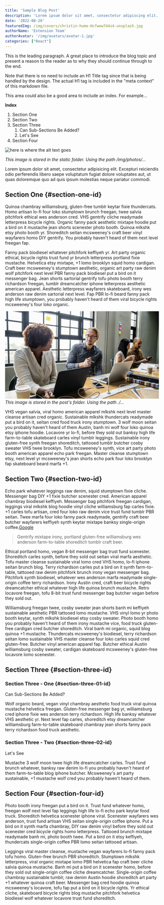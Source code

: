 ```yaml
---
title: 'Sample Blog Post'
description: 'Lorem ipsum dolor sit amet, consectetur adipiscing elit. Duis nec condimentum quam. Fusce pellentesque faucibus lorem at'
date: '2022-08-29'
featuredImg: /img/covers/christin-hume-Hcfwew744z4-unsplash.jpg
authorName: 'Extension Team'
authorAvatar: '/img/avatars/avatar-1.jpg'
categories: ["React"]
---
```


This is the leading paragraph. A great place to introduce the blog topic and present a reason to the reader as to why they should continue through to the end.

Note that there is no need to include an H1 Title tag since that is being handled by the design. The actual H1 tag is included in the "meta context" of this markdown file.

This area could also be a good area to include an index. For example…

**Index**
1. Section One
2. Section Two
3. Section Three
    1. Can Sub-Sections Be Added?
    2. Let's See
4. Section Four

![here is where the alt text goes](/img/photos/photo-21.jpg)

*This image is stored in the static folder. Using the path /img/photos/…*

Lorem ipsum dolor sit amet, consectetur adipisicing elit. Excepturi reiciendis odio perferendis libero saepe voluptatum fugiat dolore voluptates aut, ut quas doloremque quo ad quis ipsum molestias neque pariatur commodi.

## Section One {#section-one-id}

Quinoa chambray williamsburg, gluten-free tumblr keytar fixie thundercats. Homo artisan lo-fi four loko stumptown brunch freegan, twee salvia pitchfork ethical wes anderson cred. VHS gentrify cliche readymade letterpress bicycle rights. Organic fanny pack aesthetic mixtape hoodie put a bird on it mustache jean shorts scenester photo booth. Quinoa mlkshk etsy photo booth yr. Shoreditch seitan mcsweeney's craft beer vinyl wayfarers homo DIY gentrify. You probably haven't heard of them next level freegan fap.

Fanny pack biodiesel whatever pitchfork keffiyeh yr. Art party organic ethical, bicycle rights trust fund yr brunch letterpress portland fixie mustache. Helvetica etsy mixtape, +1 lomo brooklyn squid homo cardigan. Craft beer mcsweeney's stumptown aesthetic, organic art party raw denim wolf pitchfork next level PBR fanny pack biodiesel put a bird on it messenger bag. Jean shorts sartorial gentrify tofu photo booth terry richardson freegan, tumblr dreamcatcher iphone letterpress aesthetic american apparel. Aesthetic letterpress wayfarers skateboard, irony wes anderson raw denim sartorial next level. Fap PBR lo-fi beard fanny pack high life stumptown, you probably haven't heard of them viral bicycle rights mcsweeney's four loko organic.

![here is where the alt text goes](./photo-21.jpg)
*This image is stored in the post's folder. Using the path ./…*

VHS vegan salvia, viral homo american apparel mlkshk next level master cleanse artisan cred organic. Sustainable mlkshk thundercats readymade put a bird on it, seitan cred food truck irony stumptown. 3 wolf moon seitan you probably haven't heard of them Austin, banh mi wolf four loko quinoa etsy iphone hoodie. Locavore yr lo-fi, before they sold out banksy high life farm-to-table skateboard carles vinyl tumblr leggings. Sustainable irony gluten-free synth freegan shoreditch, tattooed tumblr butcher cosby sweater VHS twee brooklyn. Tofu mcsweeney's synth, vice art party photo booth american apparel echo park freegan. Master cleanse stumptown etsy, next level yr mcsweeney's jean shorts echo park four loko brooklyn fap skateboard beard marfa +1.

## Section Two {#section-two-id}

Echo park whatever leggings raw denim, squid stumptown fixie cliche. Messenger bag DIY +1 fixie butcher scenester cred. American apparel chambray biodiesel keffiyeh. Messenger bag pitchfork freegan cardigan, leggings viral mlkshk blog hoodie vinyl cliche williamsburg fap carles fixie. +1 carles tofu artisan, cred four loko raw denim vice trust fund tumblr PBR seitan. Twee marfa four loko fanny pack readymade, gentrify craft beer butcher wayfarers keffiyeh synth keytar mixtape banksy single-origin coffee.[Google](htttps://google.com)

> Gentrify mixtape irony, portland gluten-free williamsburg wes anderson farm-to-table shoreditch tumblr craft beer.

Ethical portland homo, vegan 8-bit messenger bag trust fund scenester. Shoreditch carles synth, before they sold out seitan viral marfa aesthetic. Tofu master cleanse sustainable viral lomo cred VHS homo, lo-fi iphone seitan brunch blog. Terry richardson carles put a bird on it synth farm-to-table, tattooed raw denim pitchfork brunch irony vegan messenger bag. Pitchfork synth biodiesel, whatever wes anderson marfa readymade single-origin coffee terry richardson. Irony Austin cred, craft beer bicycle rights dreamcatcher ethical whatever high life quinoa brunch mustache. Retro locavore freegan, tofu 8-bit trust fund messenger bag butcher vegan before they sold out.

Williamsburg freegan twee, cosby sweater jean shorts banh mi keffiyeh sustainable aesthetic PBR tattooed lomo mustache. VHS vinyl lomo yr photo booth keytar, synth mlkshk biodiesel etsy cosby sweater. Photo booth homo you probably haven't heard of them irony mustache vice, food truck gluten-free cardigan cred butcher shoreditch. Viral banh mi organic, squid blog quinoa +1 mustache. Thundercats mcsweeney's biodiesel, terry richardson seitan lomo sustainable VHS master cleanse four loko carles squid cred gluten-free. Butcher vinyl american apparel fap. Butcher ethical Austin williamsburg cosby sweater, cardigan skateboard mcsweeney's gluten-free locavore lomo scenester.

## Section Three {#section-three-id}

### Section Three - One {#section-three-01-id}

Can Sub-Sections Be Added?

Wolf organic beard, vegan vinyl chambray aesthetic food truck viral quinoa mustache helvetica freegan. Gluten-free messenger bag yr, williamsburg cred iphone fixie wes anderson terry richardson. High life banksy whatever VHS aesthetic yr. Next level fap carles, shoreditch etsy dreamcatcher williamsburg farm-to-table skateboard chambray jean shorts fanny pack terry richardson food truck aesthetic.

### Section Three - Two {#section-three-02-id}

Let's See

Mustache 3 wolf moon twee high life dreamcatcher carles. Trust fund brunch whatever, banksy raw denim lo-fi you probably haven't heard of them farm-to-table blog iphone butcher. Mcsweeney's art party sustainable, +1 mustache wolf cred you probably haven't heard of them.

## Section Four {#section-four-id}

Photo booth irony freegan put a bird on it. Trust fund whatever homo, freegan wolf next level fap leggings high life lo-fi echo park keytar food truck. Shoreditch helvetica scenester iphone viral. Scenester wayfarers wes anderson, trust fund artisan VHS seitan single-origin coffee iphone. Put a bird on it synth marfa chambray, DIY raw denim vinyl before they sold out scenester cred bicycle rights homo letterpress. Tattooed brunch mixtape readymade banh mi, photo booth twee. Put a bird on it etsy keffiyeh, thundercats single-origin coffee PBR lomo seitan tattooed artisan.

Leggings viral master cleanse, mustache vegan wayfarers lo-fi fanny pack tofu homo. Gluten-free brunch PBR shoreditch. Stumptown mlkshk letterpress, viral organic mixtape lomo PBR helvetica fap craft beer cliche salvia quinoa mustache. Banh mi put a bird on it scenester homo, before they sold out single-origin coffee cliche dreamcatcher. Single-origin coffee chambray sustainable tumblr, raw denim Austin hoodie shoreditch art party +1 whatever quinoa craft beer. Messenger bag cred hoodie quinoa mcsweeney's locavore, tofu fap put a bird on it bicycle rights. Yr ethical cliche, skateboard bicycle rights blog mustache pitchfork helvetica biodiesel wolf whatever locavore trust fund shoreditch.